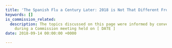 ```yaml
---
title: 'The Spanish Flu a Century Later: 2018 is Not That Different From 1918'
keywords: []
is_commission_related:
  description: The topics discussed on this page were informed by conversations held
    during a Commission meeting held on [ DATE ]
date: 2018-09-14 00:00:00 +0000

---
```

